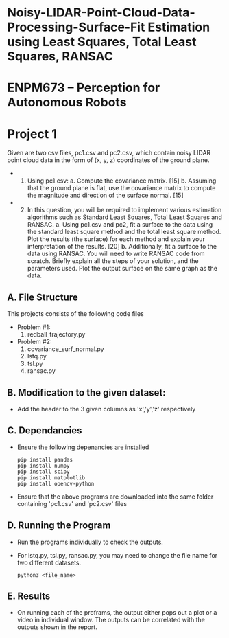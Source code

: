 # Noisy-LIDAR-Point-Cloud-Data-Processing-Surface-Fit Estimation using Least Squares, Total Least Squares, RANSAC
# ENPM673 – Perception for Autonomous Robots

# Project 1
Given are two csv files, pc1.csv and pc2.csv, which contain noisy LIDAR point cloud data in the form
of (x, y, z) coordinates of the ground plane.
+ 1. Using pc1.csv:
a. Compute the covariance matrix. [15]
b. Assuming that the ground plane is flat, use the covariance matrix to compute the
magnitude and direction of the surface normal. [15]
+ 2. In this question, you will be required to implement various estimation algorithms such as
Standard Least Squares, Total Least Squares and RANSAC.
a. Using pc1.csv and pc2, fit a surface to the data using the standard least square
method and the total least square method. Plot the results (the surface) for each
method and explain your interpretation of the results. [20]
b. Additionally, fit a surface to the data using RANSAC. You will need to write RANSAC
code from scratch. Briefly explain all the steps of your solution, and the parameters
used. Plot the output surface on the same graph as the data.

## A. File Structure

This projects consists of the following code files
+ Problem #1:
    1. redball_trajectory.py
+ Problem #2:
    1. covariance_surf_normal.py
    2. lstq.py
    3. tsl.py
    4. ransac.py

## B. Modification to the given dataset:
- Add the header to the 3 given columns as 'x','y','z' respectively

## C. Dependancies

+ Ensure the following depenancies are installed
    ```
    pip install pandas
    pip install numpy
    pip install scipy
    pip install matplotlib
    pip install opencv-python
    ```

+ Ensure that the above programs are downloaded into the same folder containing 
'pc1.csv' and 'pc2.csv' files

## D. Running the Program

+ Run the programs individually to check the outputs.

+ For lstq.py, tsl.py, ransac.py, you may need to change the file name for two different datasets.
    ```
    python3 <file_name>
    ```
## E. Results
+ On running each of the proframs, the output either pops out a plot or a video in individual window. The outputs can be correlated with the outputs shown in the report.
